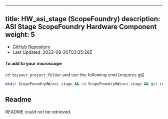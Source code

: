 
---
title: HW_asi_stage (ScopeFoundry)
description: ASI Stage ScopeFoundry Hardware Component
weight: 5
---
- [GitHub Repository](https://github.com/ScopeFoundry/HW_asi_stage)
- Last Updated: 2023-09-20T03:25:28Z

#### To add to your microscope 

`cd to/your_project_folder` and use the following cmd (requires [git](/docs/100_development/20_git/))

```bash
mkdir ScopeFoundryHW/asi_stage && cd ScopeFoundryHW/asi_stage && git init --initial-branch=main && git remote add upstream_ScopeFoundry https://github.com/ScopeFoundry/HW_asi_stage && git pull upstream_ScopeFoundry main && cd ../..
```

## Readme
README could not be retrieved.
